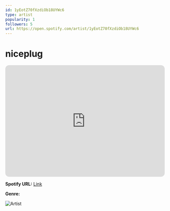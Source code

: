```yaml
---
id: 1yEotZ70fXzdiOb18UYWc6
type: artist
popularity: 1
followers: 5
url: https://open.spotify.com/artist/1yEotZ70fXzdiOb18UYWc6
---
```

# niceplug

<iframe style="border-radius:12px" src="https://open.spotify.com/embed/artist/1yEotZ70fXzdiOb18UYWc6" width="100%" height="352" frameBorder="0" allowfullscreen="" allow="autoplay; clipboard-write; encrypted-media; fullscreen; picture-in-picture" loading="lazy"></iframe>

**Spotify URL:** [Link](https://open.spotify.com/artist/1yEotZ70fXzdiOb18UYWc6)

**Genre:** 

![Artist](https://i.scdn.co/image/ab67616d0000b273278b190c4521e11b447047ab)

